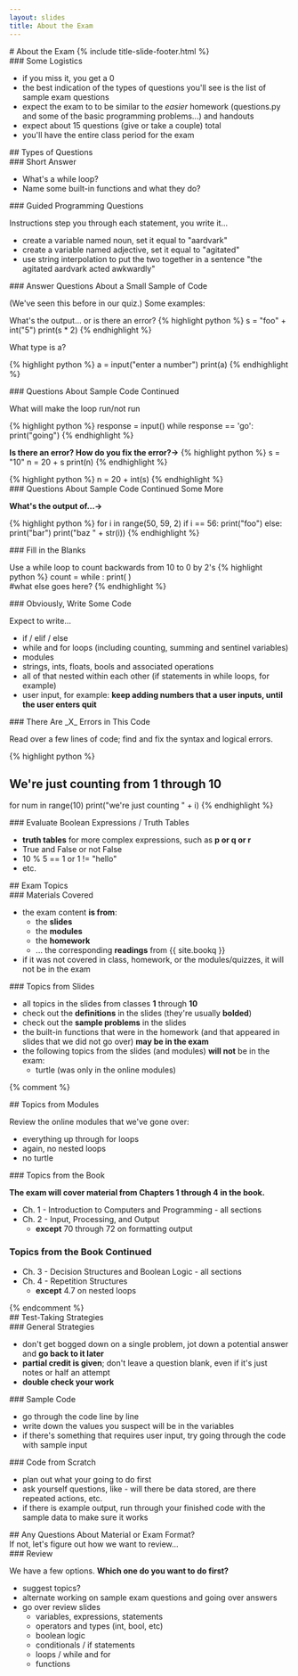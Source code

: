 ```yaml
---
layout: slides
title: About the Exam 
---
```

<section markdown="block" class="title-slide">
#  About the Exam
{% include title-slide-footer.html %}
</section>

<section markdown="block">
###  Some Logistics

* if you miss it, you get a 0
* the best indication of the types of questions you'll see is the list of sample exam questions
* expect the exam to to be similar to the _easier_ homework (questions.py and some of the basic programming problems...) and handouts
* expect about 15 questions (give or take a couple) total
* you'll have the entire class period for the exam
</section>

<section markdown="block">
##  Types of Questions
</section>

<section markdown="block">
###  Short Answer

* What's a while loop?
* Name some built-in functions and what they do?
</section>

<section markdown="block">
###  Guided Programming Questions 

Instructions step you through each statement, you write it...

* create a variable named noun, set it equal to "aardvark"
* create a variable named adjective, set it equal to "agitated"
* use string interpolation to put the two together in a sentence "the agitated aardvark acted awkwardly"
</section>

<section markdown="block">
###  Answer Questions About a Small Sample of Code 

(We've seen this before in our quiz.) Some examples:

What's the output... or is there an error?
{% highlight python %}
s = "foo" +  int("5")
print(s * 2)
{% endhighlight %}

What type is a?

{% highlight python %}
a = input("enter a number")
print(a)
{% endhighlight %}

</section>

<section markdown="block">
###  Questions About Sample Code Continued

What will make the loop run/not run

{% highlight python %}
response = input()
while response == 'go':
	print("going")
{% endhighlight %}

__Is there an error? How do you fix the error?&rarr;__
{% highlight python %}
s = "10"
n = 20 + s
print(n)
{% endhighlight %}

<div class="incremental" markdown="block">
{% highlight python %}
n = 20 + int(s)
{% endhighlight %}
</div>
</section>

<section markdown="block">
###  Questions About Sample Code Continued Some More

__What's the output of...&rarr;__

{% highlight python %}
for i in range(50, 59, 2)
	if i == 56:
		print("foo")
	else:
		print("bar")
	print("baz " + str(i))
{% endhighlight %}
</section>

<section markdown="block">
###  Fill in the Blanks

Use a while loop to count backwards from 10 to 0 by 2's
{% highlight python %}
count = 
while               :
   print(         )    
   #what else goes here?
{% endhighlight %}
</section>

<section markdown="block">
###  Obviously, Write Some Code

Expect to write...

* if / elif / else
* while and for loops (including counting, summing and sentinel variables)
* modules
* strings, ints, floats, bools and associated operations
* all of that nested within each other (if statements in while loops, for example)
* user input, for example: __keep adding numbers that a user inputs, until the user enters quit__ 
</section>

<section markdown="block">
###  There Are _X_ Errors in This Code

Read over a few lines of code; find and fix the syntax and logical errors.

{% highlight python %}
#  We're just counting from 1 through 10
for num in range(10)
	print("we're just counting " + i)
{% endhighlight %}
</section>

<section markdown="block">
###  Evaluate Boolean Expressions / Truth Tables

* __truth tables__ for more complex expressions, such as __p or q or r__
* True and False or not False
* 10 % 5 == 1 or 1 != "hello"
* etc.
</section>

<section markdown="block">
##  Exam Topics
</section>

<section markdown="block">
###  Materials Covered

* the exam content __is from__:
	* the __slides__ 
	* the __modules__ 
	* the __homework__ 
	* ... the corresponding __readings__ from {{ site.bookq }}
* if it was not covered in class, homework, or the modules/quizzes, it will not be in the exam
</section>

<section markdown="block">
###  Topics from Slides

* all topics in the slides from classes __1__ through __10__
* check out the __definitions__ in the slides (they're usually __bolded__)
* check out the __sample problems__ in the slides
* the built-in functions that were in the homework (and that appeared in slides that we did not go over) __may be in the exam__
* the following topics from the slides (and modules) __will not__ be in the exam:
    * turtle (was only in the online modules)
</section>

{% comment %}
<section markdown="block">
##  Topics from Modules

Review the online modules that we've gone over:

* everything up through for loops
* again, no nested loops
* no turtle
</section>

<section markdown="block">
###  Topics from the Book

__The exam will cover material from Chapters 1 through 4 in the book.__

* Ch. 1 - Introduction to Computers and Programming - all sections
* Ch. 2 - Input, Processing, and Output 
	* __except__ 70 through 72 on formatting output
</section>

<section markdown="block">

###  Topics from the Book Continued

* Ch. 3 - Decision Structures and Boolean Logic - all sections
* Ch. 4 - Repetition Structures 
	* __except__ 4.7 on nested loops
</section>
{% endcomment %}

<section markdown="block">
##  Test-Taking Strategies
</section>

<section markdown="block">
###  General Strategies

* don't get bogged down on a single problem, jot down a potential answer and __go back to it later__
* __partial credit is given__; don't leave a question blank, even if it's just notes or half an attempt
* __double check your work__
</section>

<section markdown="block">
###  Sample Code

* go through the code line by line
* write down the values you suspect will be in the variables
* if there's something that requires user input, try going through the code with sample input
</section>

<section markdown="block">
###  Code from Scratch

* plan out what your going to do first
* ask yourself questions, like - will there be data stored, are there repeated actions, etc.
* if there is example output, run through your finished code with the sample data to make sure it works
</section>

<section markdown="block">
##  Any Questions About Material or Exam Format?

<aside>If not, let's figure out how we want to review...</aside>
</section>

<section markdown="block">
###   Review

We have a few options.  __Which one do you want to do first?__

* suggest topics?
* alternate working on sample exam questions and going over answers
* go over review slides
	* variables, expressions, statements
	* operators and types (int, bool, etc)
	* boolean logic
	* conditionals / if statements
	* loops / while and for
	* functions
</section>
